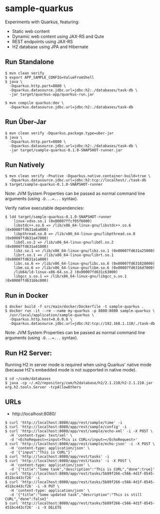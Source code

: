 # sample-quarkus

Experiments with Quarkus, featuring:

- Static web content
- Dynamic web content using JAX-RS and Qute
- REST endpoints using JAX-RS 
- H2 database using JPA and Hibernate

## Run Standalone

~~~
$ mvn clean verify
$ export APP_SAMPLE_CONFIG=ValueFromShell
$ java \
  -Dquarkus.http.port=8080 \
  -Dquarkus.datasource.jdbc.url=jdbc:h2:./databases/task-db \
  -jar target/quarkus-app/quarkus-run.jar
~~~

~~~
$ mvn compile quarkus:dev \
  -Dquarkus.datasource.jdbc.url=jdbc:h2:./databases/task-db
~~~

## Run Über-Jar

~~~
$ mvn clean verify -Dquarkus.package.type=uber-jar
$ java \
  -Dquarkus.http.port=8080 \
  -Dquarkus.datasource.jdbc.url=jdbc:h2:./databases/task-db \
  -jar target/sample-quarkus-0.1.0-SNAPSHOT-runner.jar
~~~

## Run Natively

~~~
$ mvn clean verify -Pnative -Dquarkus.native.container-build=true \
  -Dquarkus.datasource.jdbc.url=jdbc:h2:tcp://localhost/./task-db
$ target/sample-quarkus-0.1.0-SNAPSHOT-runner
~~~

Note: JVM System Properties can be passed as normal command line arguments (using `-D...=...` syntax).

Verify native executable dependencies:

~~~
$ ldd target/sample-quarkus-0.1.0-SNAPSHOT-runner
	linux-vdso.so.1 (0x00007ffcf05f6000)
	libstdc++.so.6 => /lib/x86_64-linux-gnu/libstdc++.so.6 (0x00007fd631a6a000)
	libpthread.so.0 => /lib/x86_64-linux-gnu/libpthread.so.0 (0x00007fd631a47000)
	libdl.so.2 => /lib/x86_64-linux-gnu/libdl.so.2 (0x00007fd631a41000)
	libz.so.1 => /lib/x86_64-linux-gnu/libz.so.1 (0x00007fd631a25000)
	librt.so.1 => /lib/x86_64-linux-gnu/librt.so.1 (0x00007fd631a1a000)
	libc.so.6 => /lib/x86_64-linux-gnu/libc.so.6 (0x00007fd631828000)
	libm.so.6 => /lib/x86_64-linux-gnu/libm.so.6 (0x00007fd6316d7000)
	/lib64/ld-linux-x86-64.so.2 (0x00007fd631c63000)
	libgcc_s.so.1 => /lib/x86_64-linux-gnu/libgcc_s.so.1 (0x00007fd6316bc000)
~~~

## Run in Docker

~~~
$ docker build -f src/main/docker/Dockerfile -t sample-quarkus .
$ docker run -it --rm --name my-quarkus -p 8080:8080 sample-quarkus \
  /usr/local/application/sample-quarkus \
  -Dquarkus.http.host=0.0.0.0 \
  -Dquarkus.datasource.jdbc.url=jdbc:h2:tcp://192.168.1.118/./task-db
~~~

Note: JVM System Properties can be passed as normal command line arguments (using `-D...=...` syntax).

## Run H2 Server:

Running H2 in server mode is required when using Quarkus' native mode
(because H2's embedded mode is not supported in native mode).

~~~
$ cd ~/code/databases
$ java -cp ~/.m2/repository/com/h2database/h2/2.1.210/h2-2.1.210.jar org.h2.tools.Server -tcpAllowOthers
~~~

## URLs

- http://localhost:8080/

~~~
$ curl 'http://localhost:8080/app/rest/sample/time' -i
$ curl 'http://localhost:8080/app/rest/sample/config' -i
$ curl 'http://localhost:8080/app/rest/sample/echo-xml' -i -X POST \
  -H 'content-type: text/xml' \
  -d '<EchoRequest><input>This is CURL</input></EchoRequest>'
$ curl 'http://localhost:8080/app/rest/sample/echo-json' -i -X POST \
  -H 'content-type: application/json' \
  -d '{"input":"This is CURL"}'
$ curl 'http://localhost:8080/app/rest/tasks' -i
$ curl 'http://localhost:8080/app/rest/tasks' -i -X POST \
  -H 'content-type: application/json' \
  -d '{"title":"Some task","description":"This is CURL","done":true}'
$ curl 'http://localhost:8080/app/rest/tasks/5b89f266-c566-4d1f-8545-451bc443cf26' -i
$ curl 'http://localhost:8080/app/rest/tasks/5b89f266-c566-4d1f-8545-451bc443cf26' -i -X PUT \
  -H 'content-type: application/json' \
  -d '{"title":"Some updated task","description":"This is still CURL","done":false}'
$ curl 'http://localhost:8080/app/rest/tasks/5b89f266-c566-4d1f-8545-451bc443cf26' -i -X DELETE
~~~
